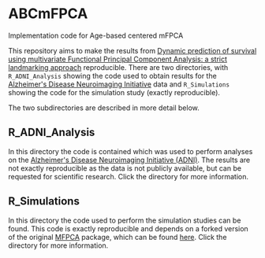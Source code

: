 # ABCmFPCA
Implementation code for Age-based centered mFPCA


This repository aims to make the results from [Dynamic prediction of survival using multivariate Functional Principal Component Analysis: a strict landmarking approach](www.google.com) reproducible. 
There are two directories, with `R_ADNI_Analysis` showing the code used to obtain results for the [Alzheimer's Disease Neuroimaging Initiative](https://adni.loni.usc.edu/) data and `R_Simulations` showing the code for the simulation study (exactly reproducible).

The two subdirectories are described in more detail below.

## R_ADNI_Analysis

In this directory the code is contained which was used to perform analyses on the [Alzheimer's Disease Neuroimaging Initiative (ADNI)](https://adni.loni.usc.edu/). The results are not exactly reproducible as the data is not publicly available, but can be requested for scientific research. Click the directory for more information. 


## R_Simulations

In this directory the code used to perform the simulation studies can be found. This code is exactly reproducible and depends on a forked version of the original [MFPCA](https://github.com/ClaraHapp/MFPCA) package, which can be found [here](https://github.com/d-gomon/MFPCA). Click the directory for more information.


